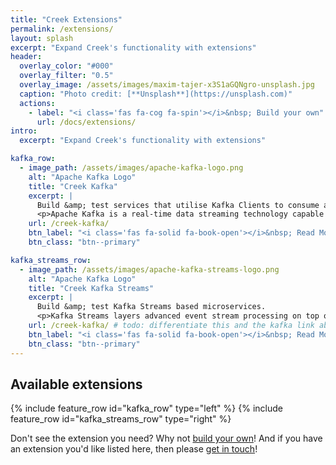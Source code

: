 ```yaml
---
title: "Creek Extensions"
permalink: /extensions/
layout: splash
excerpt: "Expand Creek's functionality with extensions"
header:
  overlay_color: "#000"
  overlay_filter: "0.5"
  overlay_image: /assets/images/maxim-tajer-x3S1aGQNgro-unsplash.jpg
  caption: "Photo credit: [**Unsplash**](https://unsplash.com)"
  actions:
    - label: "<i class='fas fa-cog fa-spin'></i>&nbsp; Build your own"
      url: /docs/extensions/
intro:
  excerpt: "Expand Creek's functionality with extensions"

kafka_row:
  - image_path: /assets/images/apache-kafka-logo.png
    alt: "Apache Kafka Logo"
    title: "Creek Kafka"
    excerpt: |
      Build &amp; test services that utilise Kafka Clients to consume and produce data to and from Kafka.
      <p>Apache Kafka is a real-time data streaming technology capable of handling trillions of events per day.
    url: /creek-kafka/
    btn_label: "<i class='fas fa-solid fa-book-open'></i>&nbsp; Read More"
    btn_class: "btn--primary"

kafka_streams_row:
  - image_path: /assets/images/apache-kafka-streams-logo.png
    alt: "Apache Kafka Logo"
    title: "Creek Kafka Streams"
    excerpt: |
      Build &amp; test Kafka Streams based microservices.
      <p>Kafka Streams layers advanced event stream processing on top of Kafka.
    url: /creek-kafka/ # todo: differentiate this and the kafka link above.
    btn_label: "<i class='fas fa-solid fa-book-open'></i>&nbsp; Read More"
    btn_class: "btn--primary"
---
```


## Available extensions

{% include feature_row id="kafka_row" type="left" %}
{% include feature_row id="kafka_streams_row" type="right" %}

Don't see the extension you need? Why not [build your own](/docs/extensions)!
And if you have an extension you'd like listed here, then please [get in touch][serviceDiscussion]!

[serviceDiscussion]: https://github.com/creek-service/creek-service/discussions/new